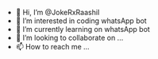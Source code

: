 - 👋 Hi, I’m @JokeRxRaashiI
- 👀 I’m interested in coding whatsApp bot
- 🌱 I’m currently learning on whatsApp bot
- 💞️ I’m looking to collaborate on ...
- 📫 How to reach me ...

<!---
JokeRxRaashiI/JokeRxRaashiI is a ✨ special ✨ repository because its `README.md` (this file) appears on your GitHub profile.
You can click the Preview link to take a look at your changes.
--->
